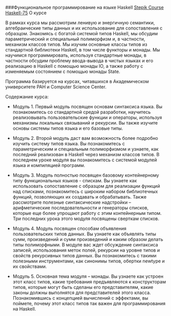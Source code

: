 ###Функциональное программирование на языке Haskell
[Stepik Course Haskell-75](https://stepik.org/course/%D0%A4%D1%83%D0%BD%D0%BA%D1%86%D0%B8%D0%BE%D0%BD%D0%B0%D0%BB%D1%8C%D0%BD%D0%BE%D0%B5-%D0%BF%D1%80%D0%BE%D0%B3%D1%80%D0%B0%D0%BC%D0%BC%D0%B8%D1%80%D0%BE%D0%B2%D0%B0%D0%BD%D0%B8%D0%B5-%D0%BD%D0%B0-%D1%8F%D0%B7%D1%8B%D0%BA%D0%B5-Haskell-75/syllabus)
О курсе

В рамках курса мы рассмотрим ленивую и энергичную семантики, алгебраические типы данных и их использование для сопоставления с образцом. Знакомясь с богатой системой типов Haskell, мы обсудим параметрический и специальный полиморфизм и, в частности, механизм классов типов. Мы изучим основные классы типов из стандартной библиотеки Haskell, в том числе функторы и монады. Мы научимся программировать, используя стандартные монады, в частности обсудим проблему ввода-вывода в чистых языках и его реализацию в Haskell с помощью монады IO, а также работу с изменяемым состоянием с помощью монады State.

Программа базируется на курсах, читавшихся в Академическом университете РАН и Computer Science Center.

Содержание курса:

* Модуль 1. Первый модуль посвящен основам синтаксиса языка. Вы познакомитесь со стандартной средой разработки, научитесь реализовывать пользовательские функции и операторы, используя механизмы локальных связываний и рекурсии. Вы также изучите основы системы типов языка и его базовые типы.

* Модуль 2. Второй модуль даст вам возможность более подробно изучить систему типов языка. Вы познакомитесь с параметрическим и специальным полиморфизмом и узнаете, как последний реализован в Haskell через механизм классов типов. В последнем уроке модуля вы познакомитесь с системой модулей языка и компиляцией программ.

* Модуль 3. Модуль полностью посвящен базовому контейнерному типу функциональных языков - спискам. Вы узнаете как использовать сопоставление с образцом для реализации функций над списками, познакомитесь с широким набором библиотечных функций, позволяющих их создавать и обрабатывать. Также рассмотрите полезные синтаксические надстройки – арифметические последовательности и генераторы списков, которые еще более упрощают работу с этим контейнерным типом. Три последних урока этого модуля посвящены сверткам списков.

* Модуль 4. Модуль посвящен способам объявления пользовательских типов данных. Вы узнаете как объявлять типы сумм, произведений и сумм произведений и каким образом делать типы полиморфными. В модуле вас ждет обсуждение синтаксиса записей, использования меток полей, рекурсии на уровне типов и свойств рекурсивных типов данных. Вы познакомитесь с такими полезными инструментами, как синонимы типов, обертки newtype и их свойствами.

* Модуль 5. Основная тема модуля – монады. Вы узнаете как устроен этот класс типов, какие требования предъявляются к конструкторам типов, которые могут быть сделаны его представителям, какие законы должны выполнятся для представителей этого класса. Познакомившись с концепцией вычислений с эффектами, вы поймете, почему этот класс типов так важен для программирования на Haskell.
